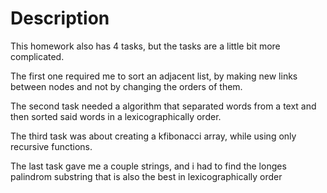 #    Description

  This homework also has 4 tasks, but the tasks are a little bit more complicated.

  The first one required me to sort an adjacent list, by making new links between nodes and not by changing the orders of them.

  The second task needed a algorithm that separated words from a text and then sorted said words in a lexicographically order.

  The third task was about creating a kfibonacci array, while using only recursive functions.

  The last task gave me a couple strings, and i had to find the longes palindrom substring that is also the best in lexicographically order
